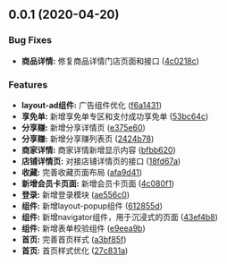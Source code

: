 ## 0.0.1 (2020-04-20)


### Bug Fixes

* **商品详情:** 修复商品详情门店页面和接口 ([4c0218c](https://git.wzwtec.com/function/o2o-client/commits/4c0218c41bbadcfdc796b4fe6ac91a5fcedcf495))


### Features

* **layout-ad组件:** 广告组件优化 ([f6a1431](https://git.wzwtec.com/function/o2o-client/commits/f6a14310ad2f0cb28d8f8d8a2ee7b0d7caf8c0f7))
* **享免单:** 新增享免单专区和支付成功享免单 ([53bc64c](https://git.wzwtec.com/function/o2o-client/commits/53bc64c1b94ce92ef50e85658ffde8c6f05cc506))
* **分享赚:** 新增分享详情页 ([e375e60](https://git.wzwtec.com/function/o2o-client/commits/e375e608bd229a4bd26c2956f80cd87db582cb2b))
* **分享赚:** 新增分享赚列表页 ([2424b78](https://git.wzwtec.com/function/o2o-client/commits/2424b7827a515989c3c8555a7c55c95e3b3e797b))
* **商家详情:** 商家详情新增显示内容 ([bfbb620](https://git.wzwtec.com/function/o2o-client/commits/bfbb620ffd2486c82bd1a64417a2bb2cf4424b2b))
* **店铺详情页:** 对接店铺详情页的接口 ([18fd67a](https://git.wzwtec.com/function/o2o-client/commits/18fd67a50ec2f708089498b0d427d60324de14c4))
* **收藏:** 完善收藏页面布局 ([afa9d41](https://git.wzwtec.com/function/o2o-client/commits/afa9d41f9fcd8867c2402d6565d9c8f766d4cbd3))
* **新增会员卡页面:** 新增会员卡页面 ([4c080f1](https://git.wzwtec.com/function/o2o-client/commits/4c080f111d9a2f5a7759451e57a085a013e80295))
* **登录:** 新增登录模块 ([ae556c0](https://git.wzwtec.com/function/o2o-client/commits/ae556c04b53d3b568f30954552b30fec39a77f69))
* **组件:** 新增layout-popup组件 ([612855d](https://git.wzwtec.com/function/o2o-client/commits/612855d58976277906831732f791da903867271d))
* **组件:** 新增navigator组件，用于沉浸式的页面 ([43ef4b8](https://git.wzwtec.com/function/o2o-client/commits/43ef4b89bc688bc574cf4cba6f5053b9bc2d0f7a))
* **组件:** 新增表单校验组件 ([e9eea9b](https://git.wzwtec.com/function/o2o-client/commits/e9eea9b8e21d645ce3478b53132a00c18a382627))
* **首页:** 完善首页样式 ([a3bf85f](https://git.wzwtec.com/function/o2o-client/commits/a3bf85f8cf23e64c86eb2281f7a96985f7cd6c73))
* **首页:** 首页样式优化 ([27c831a](https://git.wzwtec.com/function/o2o-client/commits/27c831a717c12dadfad27d7ad3468e7474349cca))




